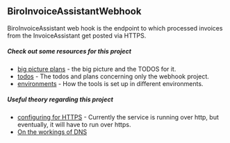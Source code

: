 ## BiroInvoiceAssistantWebhook

BiroInvoiceAssistant web hook is the endpoint to which processed invoices from the InvoiceAssistant get posted via HTTPS.

##### Check out some resources for this project

- [big picture plans](./resources/plans.md) - the big picture and the TODOS for it.
- [todos](./resources/planshook.md) - The todos and plans concerning only the webhook project.
- [environments](./resources/endpoints.md) - How the tools is set up in different environments.

##### Useful theory regarding this project

- [configuring for HTTPS](./resources/httpsconfig.md) - Currently the service is running over http, but eventually, it will have to run over https.
- [On the workings of DNS](./resources/httpsdns.md)